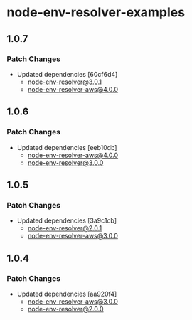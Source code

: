 # node-env-resolver-examples

## 1.0.7

### Patch Changes

- Updated dependencies [60cf6d4]
  - node-env-resolver@3.0.1
  - node-env-resolver-aws@4.0.0

## 1.0.6

### Patch Changes

- Updated dependencies [eeb10db]
  - node-env-resolver-aws@4.0.0
  - node-env-resolver@3.0.0

## 1.0.5

### Patch Changes

- Updated dependencies [3a9c1cb]
  - node-env-resolver@2.0.1
  - node-env-resolver-aws@3.0.0

## 1.0.4

### Patch Changes

- Updated dependencies [aa920f4]
  - node-env-resolver-aws@3.0.0
  - node-env-resolver@2.0.0
